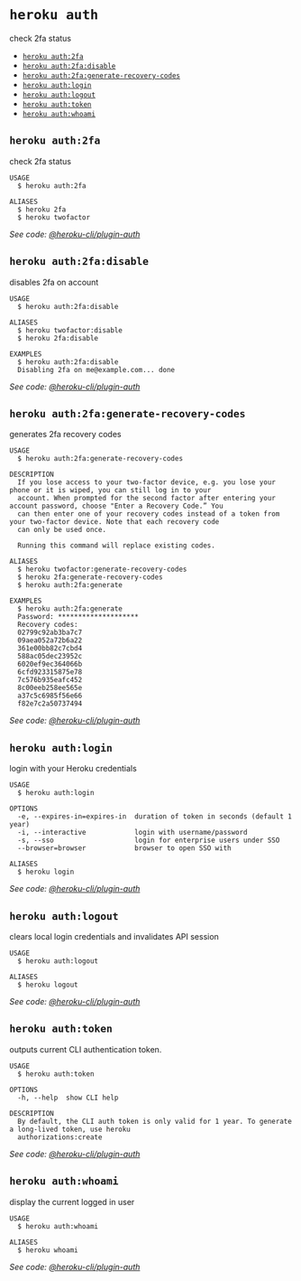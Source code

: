 `heroku auth`
=============

check 2fa status

* [`heroku auth:2fa`](#heroku-auth-2-fa)
* [`heroku auth:2fa:disable`](#heroku-auth-2-fadisable)
* [`heroku auth:2fa:generate-recovery-codes`](#heroku-auth-2-fagenerate-recovery-codes)
* [`heroku auth:login`](#heroku-authlogin)
* [`heroku auth:logout`](#heroku-authlogout)
* [`heroku auth:token`](#heroku-authtoken)
* [`heroku auth:whoami`](#heroku-authwhoami)

## `heroku auth:2fa`

check 2fa status

```
USAGE
  $ heroku auth:2fa

ALIASES
  $ heroku 2fa
  $ heroku twofactor
```

_See code: [@heroku-cli/plugin-auth](https://github.com/heroku/cli/blob/v7.18.6/packages/auth/src/commands/auth/2fa/index.ts)_

## `heroku auth:2fa:disable`

disables 2fa on account

```
USAGE
  $ heroku auth:2fa:disable

ALIASES
  $ heroku twofactor:disable
  $ heroku 2fa:disable

EXAMPLES
  $ heroku auth:2fa:disable
  Disabling 2fa on me@example.com... done
```

_See code: [@heroku-cli/plugin-auth](https://github.com/heroku/cli/blob/v7.18.6/packages/auth/src/commands/auth/2fa/disable.ts)_

## `heroku auth:2fa:generate-recovery-codes`

generates 2fa recovery codes

```
USAGE
  $ heroku auth:2fa:generate-recovery-codes

DESCRIPTION
  If you lose access to your two-factor device, e.g. you lose your phone or it is wiped, you can still log in to your 
  account. When prompted for the second factor after entering your account password, choose "Enter a Recovery Code.” You 
  can then enter one of your recovery codes instead of a token from your two-factor device. Note that each recovery code 
  can only be used once.

  Running this command will replace existing codes.

ALIASES
  $ heroku twofactor:generate-recovery-codes
  $ heroku 2fa:generate-recovery-codes
  $ heroku auth:2fa:generate

EXAMPLES
  $ heroku auth:2fa:generate
  Password: ********************
  Recovery codes:
  02799c92ab3ba7c7
  09aea052a72b6a22
  361e00bb82c7cbd4
  588ac05dec23952c
  6020ef9ec364066b
  6cfd923315875e78
  7c576b935eafc452
  8c00eeb258ee565e
  a37c5c6985f56e66
  f82e7c2a50737494
```

_See code: [@heroku-cli/plugin-auth](https://github.com/heroku/cli/blob/v7.18.6/packages/auth/src/commands/auth/2fa/generate-recovery-codes.ts)_

## `heroku auth:login`

login with your Heroku credentials

```
USAGE
  $ heroku auth:login

OPTIONS
  -e, --expires-in=expires-in  duration of token in seconds (default 1 year)
  -i, --interactive            login with username/password
  -s, --sso                    login for enterprise users under SSO
  --browser=browser            browser to open SSO with

ALIASES
  $ heroku login
```

_See code: [@heroku-cli/plugin-auth](https://github.com/heroku/cli/blob/v7.18.6/packages/auth/src/commands/auth/login.ts)_

## `heroku auth:logout`

clears local login credentials and invalidates API session

```
USAGE
  $ heroku auth:logout

ALIASES
  $ heroku logout
```

_See code: [@heroku-cli/plugin-auth](https://github.com/heroku/cli/blob/v7.18.6/packages/auth/src/commands/auth/logout.ts)_

## `heroku auth:token`

outputs current CLI authentication token.

```
USAGE
  $ heroku auth:token

OPTIONS
  -h, --help  show CLI help

DESCRIPTION
  By default, the CLI auth token is only valid for 1 year. To generate a long-lived token, use heroku 
  authorizations:create
```

_See code: [@heroku-cli/plugin-auth](https://github.com/heroku/cli/blob/v7.18.6/packages/auth/src/commands/auth/token.ts)_

## `heroku auth:whoami`

display the current logged in user

```
USAGE
  $ heroku auth:whoami

ALIASES
  $ heroku whoami
```

_See code: [@heroku-cli/plugin-auth](https://github.com/heroku/cli/blob/v7.18.6/packages/auth/src/commands/auth/whoami.ts)_
